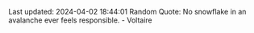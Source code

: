 Last updated: 2024-04-02 18:44:01
Random Quote: No snowflake in an avalanche ever feels responsible. - Voltaire